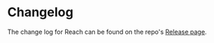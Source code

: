 # Changelog

The change log for Reach can be found on the repo's [Release page][RepoRELEASE].

[RepoRELEASE]: https://github.com/webcom-components/reach/releases
